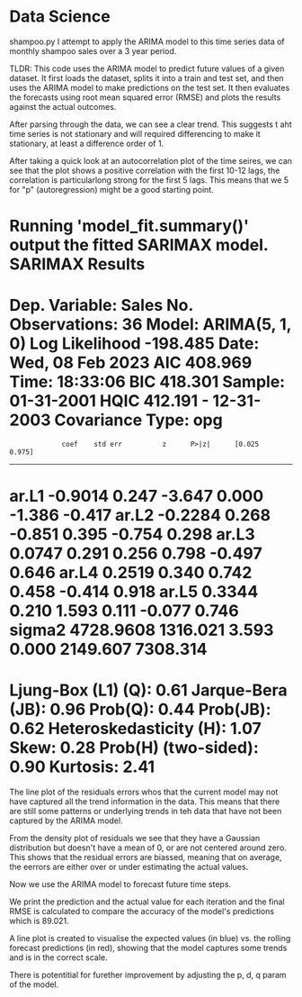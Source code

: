 # Data Science
 
shampoo.py
I attempt to apply the ARIMA model to this time series data of monthly shampoo sales over a 3 year period.

TLDR: This code uses the ARIMA model to predict future values of a given dataset. It first loads the dataset, splits it into a train and test set, and then uses the ARIMA model to make predictions on the test set. It then evaluates the forecasts using root mean squared error (RMSE) and plots the results against the actual outcomes.

After parsing through the data, we can see a clear trend. This suggests t aht time series is not stationary and will required differencing to make it stationary, at least a difference order of 1.

After taking a quick look at an autocorrelation plot of the time seires, we can see that the plot shows a positive correlation with the first 10-12 lags, the correlation is particularlong strong for the first 5 lags. This means that we 5 for "p" (autoregression) might be a good starting point.

Running 'model_fit.summary()' output the fitted SARIMAX model. 
                               SARIMAX Results
==============================================================================
Dep. Variable:                  Sales   No. Observations:                   36
Model:                 ARIMA(5, 1, 0)   Log Likelihood                -198.485
Date:                Wed, 08 Feb 2023   AIC                            408.969
Time:                        18:33:06   BIC                            418.301
Sample:                    01-31-2001   HQIC                           412.191
                         - 12-31-2003
Covariance Type:                  opg
==============================================================================
                 coef    std err          z      P>|z|      [0.025      0.975]
------------------------------------------------------------------------------
ar.L1         -0.9014      0.247     -3.647      0.000      -1.386      -0.417
ar.L2         -0.2284      0.268     -0.851      0.395      -0.754       0.298
ar.L3          0.0747      0.291      0.256      0.798      -0.497       0.646
ar.L4          0.2519      0.340      0.742      0.458      -0.414       0.918
ar.L5          0.3344      0.210      1.593      0.111      -0.077       0.746
sigma2      4728.9608   1316.021      3.593      0.000    2149.607    7308.314
===================================================================================
Ljung-Box (L1) (Q):                   0.61   Jarque-Bera (JB):                 0.96
Prob(Q):                              0.44   Prob(JB):                         0.62
Heteroskedasticity (H):               1.07   Skew:                             0.28
Prob(H) (two-sided):                  0.90   Kurtosis:                         2.41
===================================================================================

The line plot of the residuals errors whos that the current model may not have captured all the trend information in the data. This means that there are still some patterns or underlying trends in teh data that have not been captured by the ARIMA model.

From the density plot of residuals we see that they have a Gaussian distribution but doesn't have a mean of 0, or are not centered around zero. This shows that the residual errors are biassed, meaning that on average, the eerrors are either over or under estimating the actual values.

Now we use the ARIMA model to forecast future time steps.

We print the prediction and the actual value for each iteration and the final RMSE is calculated to compare the accuracy of the model's predictions which is 89.021.

A line plot is created to visualise the expected values (in blue) vs. the rolling forecast predictions (in red), showing that the model captures some trends and is in the correct scale. 

There is potentitial for furether improvement by adjusting the p, d, q param of the model.